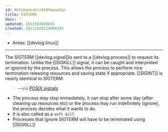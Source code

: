 ```yaml
---
id: 9b3sbqneahrz434hmpaw5qi
title: SIGTERM
desc: ''
updated: 1653304890694
created: 20211028134808284
---
```


- Areas: [[devlog.linux]]

---

The SIGTERM [[devlog.signal]]is sent to a [[devlog.process]] to request its termination. Unlike the [[SIGKILL]] signal, it can be caught and interpreted or ignored by the process. This allows the process to perform nice termination releasing resources and saving state if appropriate. [[SIGINT]] is nearly identical to SIGTERM.

> —via [POSIX signals](https://dsa.cs.tsinghua.edu.cn/oj/static/unix_signal.html)

- The process may stop immediately, it can stop after some day (after cleaning up resources etc) or the process may run indefinitely (ignore), the process decides what it wants to do.
- It is also called as a `soft kill`
- Processes that ignore SIGTERM will have to be terminated using [[SIGKILL]]

